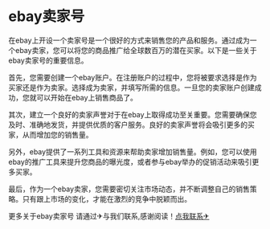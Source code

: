# ebay卖家号

在ebay上开设一个卖家号是一个很好的方式来销售您的产品和服务。通过成为一个ebay卖家，您可以将您的商品推广给全球数百万的潜在买家。以下是一些关于ebay卖家号的重要信息。

首先，您需要创建一个ebay账户。在注册账户的过程中，您将被要求选择是作为买家还是作为卖家。选择成为卖家，并填写所需的信息。一旦您的卖家账户创建成功，您就可以开始在ebay上销售商品了。

其次，建立一个良好的卖家声誉对于在ebay上取得成功至关重要。您需要确保您及时、准确地发货，并提供优质的客户服务。良好的卖家声誉将会吸引更多的买家，从而增加您的销售量。

另外，ebay提供了一系列工具和资源来帮助卖家增加销售量。例如，您可以使用ebay的推广工具来提升您商品的曝光度，或者参与ebay举办的促销活动来吸引更多买家。

最后，作为一个ebay卖家，您需要密切关注市场动态，并不断调整自己的销售策略。只有跟上市场的变化，才能在激烈的竞争中脱颖而出。

更多关于ebay卖家号 请通过✈与我们联系,感谢阅读！[点我联系✈](https://edge.G208.com)